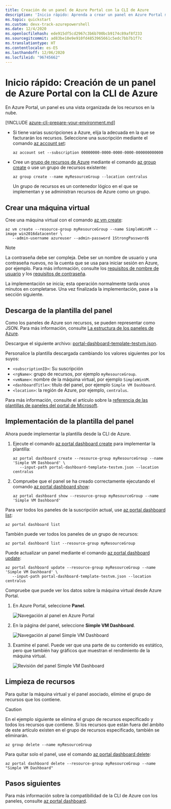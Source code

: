 ```yaml
---
title: Creación de un panel de Azure Portal con la CLI de Azure
description: 'Inicio rápido: Aprenda a crear un panel en Azure Portal mediante la CLI de Azure. Un panel es una vista concentrada y organizada de los recursos en la nube.'
ms.topic: quickstart
ms.custom: devx-track-azurepowershell
ms.date: 12/4/2020
ms.openlocfilehash: ede915df5cd2967c3b6b700bcb9174c89af8f233
ms.sourcegitcommit: ad83be10e9e910fd4853965661c5edc7bb7b1f7c
ms.translationtype: HT
ms.contentlocale: es-ES
ms.lasthandoff: 12/06/2020
ms.locfileid: "96745662"
---
```

# <a name="quickstart-create-an-azure-portal-dashboard-with-azure-cli"></a>Inicio rápido: Creación de un panel de Azure Portal con la CLI de Azure

En Azure Portal, un panel es una vista organizada de los recursos en la nube.

[!INCLUDE [azure-cli-prepare-your-environment.md](../../includes/azure-cli-prepare-your-environment.md)]

- Si tiene varias suscripciones a Azure, elija la adecuada en la que se facturarán los recursos.
Seleccione una suscripción mediante el comando [az account set](/cli/azure/account#az_account_set):

  ```azurecli
  az account set --subscription 00000000-0000-0000-0000-000000000000
  ```

- Cree un [grupo de recursos de Azure](../azure-resource-manager/management/overview.md) mediante el comando [az group create](/cli/azure/group#az_group_create) o use un grupo de recursos existente:

  ```azurecli
  az group create --name myResourceGroup --location centralus
  ```

   Un grupo de recursos es un contenedor lógico en el que se implementan y se administran recursos de Azure como un grupo.

## <a name="create-a-virtual-machine"></a>Crear una máquina virtual

Cree una máquina virtual con el comando [az vm create](/cli/azure/vm#az_vm_create):

```azurecli
az vm create --resource-group myResourceGroup --name SimpleWinVM --image win2016datacenter \
   --admin-username azureuser --admin-password 1StrongPassword$
```

> [!Note]
> La contraseña debe ser compleja.
> Debe ser un nombre de usuario y una contraseña nuevos,
> no la cuenta que se usa para iniciar sesión en Azure, por ejemplo.
> Para más información, consulte los [requisitos de nombre de usuario](../virtual-machines/windows/faq.md#what-are-the-username-requirements-when-creating-a-vm) y los [requisitos de contraseña](../virtual-machines/windows/faq.md#what-are-the-password-requirements-when-creating-a-vm).

La implementación se inicia; esta operación normalmente tarda unos minutos en completarse.
Una vez finalizada la implementación, pase a la sección siguiente.

## <a name="download-the-dashboard-template"></a>Descarga de la plantilla del panel

Como los paneles de Azure son recursos, se pueden representar como JSON.
Para más información, consulte [La estructura de los paneles de Azure](./azure-portal-dashboards-structure.md).

Descargue el siguiente archivo: [portal-dashboard-template-testvm.json](https://raw.githubusercontent.com/Azure/azure-docs-powershell-samples/master/azure-portal/portal-dashboard-template-testvm.json).

Personalice la plantilla descargada cambiando los valores siguientes por los suyos:

* `<subscriptionID>`: Su suscripción
* `<rgName>`: grupo de recursos, por ejemplo `myResourceGroup`.
* `<vmName>`: nombre de la máquina virtual, por ejemplo `SimpleWinVM`.
* `<dashboardTitle>`: título del panel, por ejemplo `Simple VM Dashboard`.
* `<location>`: la región de Azure, por ejemplo, `centralus`.

Para más información, consulte el artículo sobre la [referencia de las plantillas de paneles del portal de Microsoft](/azure/templates/microsoft.portal/dashboards).

## <a name="deploy-the-dashboard-template"></a>Implementación de la plantilla del panel

Ahora puede implementar la plantilla desde la CLI de Azure.

1. Ejecute el comando [az portal dashboard create](/cli/azure/ext/portal/portal/dashboard#ext_portal_az_portal_dashboard_create) para implementar la plantilla:

   ```azurecli
   az portal dashboard create --resource-group myResourceGroup --name 'Simple VM Dashboard' \
      --input-path portal-dashboard-template-testvm.json --location centralus
   ```

1. Compruebe que el panel se ha creado correctamente ejecutando el comando [az portal dashboard show](/cli/azure/ext/portal/portal/dashboard#ext_portal_az_portal_dashboard_show):

   ```azurecli
   az portal dashboard show --resource-group myResourceGroup --name 'Simple VM Dashboard'
   ```

Para ver todos los paneles de la suscripción actual, use [az portal dashboard list](/cli/azure/ext/portal/portal/dashboard#ext_portal_az_portal_dashboard_list):

```azurecli
az portal dashboard list
```

También puede ver todos los paneles de un grupo de recursos:

```azurecli
az portal dashboard list --resource-group myResourceGroup
```

Puede actualizar un panel mediante el comando [az portal dashboard update](/cli/azure/ext/portal/portal/dashboard#ext_portal_az_portal_dashboard_update):

```azurecli
az portal dashboard update --resource-group myResourceGroup --name 'Simple VM Dashboard' \
   --input-path portal-dashboard-template-testvm.json --location centralus
```

Compruebe que puede ver los datos sobre la máquina virtual desde Azure Portal.

1. En Azure Portal, seleccione **Panel**.

   ![Navegación al panel en Azure Portal](media/quickstart-portal-dashboard-powershell/navigate-to-dashboards.png)

1. En la página del panel, seleccione **Simple VM Dashboard**.

   ![Navegación al panel Simple VM Dashboard](media/quickstart-portal-dashboard-powershell/select-simple-vm-dashboard.png)

1. Examine el panel. Puede ver que una parte de su contenido es estático, pero que también hay gráficos que muestran el rendimiento de la máquina virtual.

   ![Revisión del panel Simple VM Dashboard](media/quickstart-portal-dashboard-powershell/review-simple-vm-dashboard.png)

## <a name="clean-up-resources"></a>Limpieza de recursos

Para quitar la máquina virtual y el panel asociado, elimine el grupo de recursos que los contiene.

> [!CAUTION]
> En el ejemplo siguiente se elimina el grupo de recursos especificado y todos los recursos que contiene.
> Si los recursos que están fuera del ámbito de este artículo existen en el grupo de recursos especificado, también se eliminarán.

```azurecli
az group delete --name myResourceGroup
```

Para quitar solo el panel, use el comando [az portal dashboard delete](/cli/azure/ext/portal/portal/dashboard#ext_portal_az_portal_dashboard_delete):

```azurecli
az portal dashboard delete --resource-group myResourceGroup --name "Simple VM Dashboard"
```

## <a name="next-steps"></a>Pasos siguientes

Para más información sobre la compatibilidad de la CLI de Azure con los paneles, consulte [az portal dashboard](/cli/azure/ext/portal/portal/dashboard).
